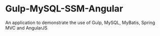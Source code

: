 Gulp-MySQL-SSM-Angular
======================

An application to demonstrate the use of Gulp, MySQL, MyBatis, Spring MVC and AngularJS
